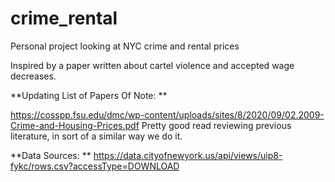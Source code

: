 # crime_rental
Personal project looking at NYC crime and rental prices

Inspired by a paper written about cartel violence and accepted wage decreases. 

**Updating List of Papers Of Note: **

https://cosspp.fsu.edu/dmc/wp-content/uploads/sites/8/2020/09/02.2009-Crime-and-Housing-Prices.pdf
Pretty good read reviewing previous literature, in sort of a similar way we do it. 

**Data Sources: **
https://data.cityofnewyork.us/api/views/uip8-fykc/rows.csv?accessType=DOWNLOAD
